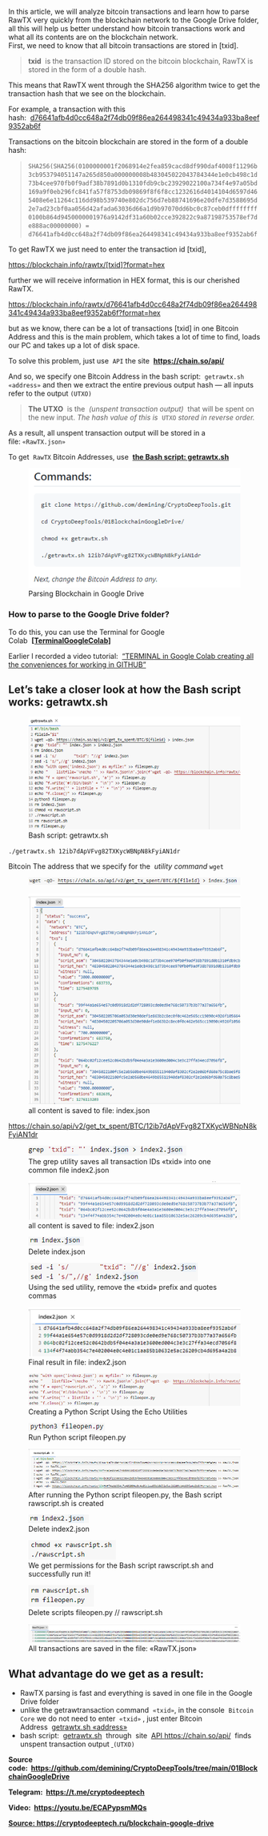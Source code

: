 <p>In this article, we will analyze bitcoin transactions and learn how to parse RawTX very quickly from the blockchain network to the Google Drive folder, all this will help us better understand how bitcoin transactions work and what all its contents are on the blockchain network.<br>
First, we need to know that all bitcoin transactions are stored in [txid].</p>
<blockquote class="wp-block-quote"><p><strong>txid</strong>&nbsp;&nbsp;is the transaction ID stored on the bitcoin blockchain, RawTX is stored in the form of a double hash.</p></blockquote>
<p>This means that RawTX went through the SHA256 algorithm twice to get the transaction hash that we see on the blockchain.</p>
<p>For example, a transaction with this hash:&nbsp;&nbsp;<a href="https://www.blockchain.com/btc/tx/d76641afb4d0cc648a2f74db09f86ea264498341c49434a933ba8eef9352ab6f" target="_blank" rel="noreferrer noopener">d76641afb4d0cc648a2f74db09f86ea264498341c49434a933ba8eef9352ab6f</a></p>
<p>Transactions on the bitcoin blockchain are stored in the form of a double hash:</p>
<blockquote class="wp-block-quote"><p><code>SHA256(SHA256(0100000001f2068914e2fea859cacd8df990daf4008f11296b3cb953794051147a265d850a000000008b483045022043784344e1e0cb498c1d73b4cee970fb0f9adf38b7891d0b1310fdb9cbc23929022100a734f4e97a05bd169a9f0eb296fc841fa57f8753db09869f8f6f8cc1232616d4014104d6597d465408e6e11264c116dd98b539740e802dc756d7eb88741696e20dfe7d3588695d2e7ad23cbf0aa056d42afada63036d66a1d9b97070dd6bc0c87ceb0dffffffff0100b864d9450000001976a9142df31a60b02cce392822c9a87198753578ef7de888ac00000000) = d76641afb4d0cc648a2f74db09f86ea264498341c49434a933ba8eef9352ab6f</code></p></blockquote>
<p>To get RawTX we just need to enter the transaction id [txid],</p>
<p><a href="https://blockchain.info/rawtx/[txid]?format=hex" target="_blank" rel="noreferrer noopener">https://blockchain.info/rawtx/[txid]?format=hex</a></p>
<p>further we will receive information in HEX format, this is our cherished RawTX.</p>
<p><a href="https://blockchain.info/rawtx/d76641afb4d0cc648a2f74db09f86ea264498341c49434a933ba8eef9352ab6f?format=hex" target="_blank" rel="noreferrer noopener">https://blockchain.info/rawtx/d76641afb4d0cc648a2f74db09f86ea264498341c49434a933ba8eef9352ab6f?format=hex</a></p>
<p>but as we know, there can be a lot of transactions [txid] in one Bitcoin Address and this is the main problem, which takes a lot of time to find, loads our PC and takes up a lot of disk space.</p>
<p>To solve this problem, just use&nbsp;&nbsp;<code>API</code>&nbsp;the site&nbsp;&nbsp;<strong><a href="https://chain.so/api/" target="_blank" rel="noreferrer noopener">https://chain.so/api/</a></strong></p>
<p>And so, we specify one Bitcoin Address in the bash script:&nbsp;&nbsp;<code>getrawtx.sh «address»</code>&nbsp;and then we extract the entire previous output hash — all inputs refer to the output&nbsp;<code>(UTXO)</code></p>
<blockquote class="wp-block-quote"><p><strong>The UTXO</strong>&nbsp;&nbsp;is the&nbsp;&nbsp;<em>(unspent transaction output)</em>&nbsp;&nbsp;that will be spent on the new input.&nbsp;<em>The hash value of this is&nbsp;&nbsp;</em><code>UTXO</code><em>&nbsp;stored in reverse order.</em></p></blockquote>
<p>As a result, all unspent transaction output will be stored in a file:&nbsp;<code>«RawTX.json»</code></p>
<p>To get&nbsp;&nbsp;<code>RawTX</code>&nbsp;Bitcoin Addresses, use&nbsp;&nbsp;<strong><a href="https://github.com/demining/CryptoDeepTools/blob/main/01BlockchainGoogleDrive/getrawtx.sh" target="_blank" rel="noreferrer noopener">the Bash script: getrawtx.sh</a></strong></p>
<figure class="wp-block-image"><img title="Parsing Blockchain in Google Drive" src="./How to Parse Blockchain Transactions to a Google Drive Folder - «CRYPTO DEEP TECH»_files/7e4268a3ab7e36fc45020c6b222b7611.png" alt="Parsing Blockchain in Google Drive"><figcaption>Parsing Blockchain in Google Drive</figcaption></figure>
<h3>How to parse to the Google Drive folder?</h3>
<p>To do this, you can use the Terminal for Google Colab&nbsp;&nbsp;<strong><a href="https://github.com/demining/TerminalGoogleColab" target="_blank" rel="noreferrer noopener">[TerminalGoogleColab]</a></strong></p>
<p>Earlier I recorded a video tutorial:&nbsp;&nbsp;<a href="https://www.youtube.com/watch?v=S2D7PI6dK08" target="_blank" rel="noreferrer noopener">“TERMINAL in Google Colab creating all the conveniences for working in GITHUB”</a></p>
<h2>Let’s take a closer look at how the Bash script works: getrawtx.sh</h2>
<figure class="wp-block-image"><img title="Bash script: getrawtx.sh" src="./How to Parse Blockchain Transactions to a Google Drive Folder - «CRYPTO DEEP TECH»_files/06083301bd4339d46a9a62e3d8bd606c.png" alt="Bash script: getrawtx.sh"><figcaption>Bash script: getrawtx.sh</figcaption></figure>
<p><code>./getrawtx.sh 12ib7dApVFvg82TXKycWBNpN8kFyiAN1dr</code></p>
<p>Bitcoin The address that we specify for the&nbsp;&nbsp;<em>utility command</em>&nbsp;<code>wget</code></p>
<figure class="wp-block-image"><img src="./How to Parse Blockchain Transactions to a Google Drive Folder - «CRYPTO DEEP TECH»_files/b687859f62fd52efdfe6b536cf3040be.png" alt="How to Parse Blockchain Transactions to a Google Drive Folder"></figure>
<figure class="wp-block-image"><img title="all content is saved to file: index.json" src="./How to Parse Blockchain Transactions to a Google Drive Folder - «CRYPTO DEEP TECH»_files/338b5b10ebb67a28ce79bcabb7ed4925.png" alt="all content is saved to file: index.json"><figcaption>all content is saved to file: index.json</figcaption></figure>
<p><a href="https://chain.so/api/v2/get_tx_spent/BTC/12ib7dApVFvg82TXKycWBNpN8kFyiAN1dr" target="_blank" rel="noreferrer noopener">https://chain.so/api/v2/get_tx_spent/BTC/12ib7dApVFvg82TXKycWBNpN8kFyiAN1dr</a></p>
<figure class="wp-block-image"><img title="The grep utility saves all &quot;txid&quot; transaction IDs into one common index2.json file  " src="./How to Parse Blockchain Transactions to a Google Drive Folder - «CRYPTO DEEP TECH»_files/07350525294fb491a864ca1d19c4c0f5.png" alt="The grep utility saves all &quot;txid&quot; transaction IDs into one common index2.json file  "><figcaption>The grep utility saves all transaction IDs «txid» into one common file index2.json</figcaption></figure>
<figure class="wp-block-image"><img title="all content is saved to file: index2.json" src="./How to Parse Blockchain Transactions to a Google Drive Folder - «CRYPTO DEEP TECH»_files/b0efa6edbf242f2f6f70bc1cc8b87640.png" alt="all content is saved to file: index2.json"><figcaption>all content is saved to file: index2.json</figcaption></figure>
<figure class="wp-block-image"><img title="Delete index.json" src="./How to Parse Blockchain Transactions to a Google Drive Folder - «CRYPTO DEEP TECH»_files/4cb904b7a36460710dd6d51679c8317f.png" alt="Delete index.json"><figcaption>Delete index.json</figcaption></figure>
<figure class="wp-block-image"><img title="Using the sed utility, remove the &quot;txid&quot; prefix and quotes commas" src="./How to Parse Blockchain Transactions to a Google Drive Folder - «CRYPTO DEEP TECH»_files/395b95c44bc13e60cbc0abb38c38108b.png" alt="Using the sed utility, remove the &quot;txid&quot; prefix and quotes commas"><figcaption>Using the sed utility, remove the «txid» prefix and quotes commas</figcaption></figure>
<figure class="wp-block-image"><img title="Final result in file: index2.json" src="./How to Parse Blockchain Transactions to a Google Drive Folder - «CRYPTO DEEP TECH»_files/951b6798689d0b357259abf07e711b5a.png" alt="Final result in file: index2.json"><figcaption>Final result in file: index2.json</figcaption></figure>
<figure class="wp-block-image"><img title="Creating a Python Script Using the Echo Utilities" src="./How to Parse Blockchain Transactions to a Google Drive Folder - «CRYPTO DEEP TECH»_files/3758565cfb656de3fcc0069574fbd93c.png" alt="Creating a Python Script Using the Echo Utilities"><figcaption>Creating a Python Script Using the Echo Utilities</figcaption></figure>
<figure class="wp-block-image"><img title="Run Python script fileopen.py" src="./How to Parse Blockchain Transactions to a Google Drive Folder - «CRYPTO DEEP TECH»_files/9f0a0fa556623a5c9e436c0f0c118161.png" alt="Run Python script fileopen.py"><figcaption>Run Python script fileopen.py</figcaption></figure>
<figure class="wp-block-image"><img title="After running the Python script fileopen.py, the Bash script rawscript.sh is created" src="./How to Parse Blockchain Transactions to a Google Drive Folder - «CRYPTO DEEP TECH»_files/8cf23fc9ce47c1fc907eb723b13c7c23.png" alt="After running the Python script fileopen.py, the Bash script rawscript.sh is created"><figcaption>After running the Python script fileopen.py, the Bash script rawscript.sh is created</figcaption></figure>
<figure class="wp-block-image"><img title="Delete index2.json" src="./How to Parse Blockchain Transactions to a Google Drive Folder - «CRYPTO DEEP TECH»_files/35af1b20063d6255c73c95b6628cd111.png" alt="Delete index2.json"><figcaption>Delete index2.json</figcaption></figure>
<figure class="wp-block-image"><img title="We get permissions for the Bash script rawscript.sh and successfully run it!" src="./How to Parse Blockchain Transactions to a Google Drive Folder - «CRYPTO DEEP TECH»_files/e63b090910e9e2e08d47b61d0ceb065c.png" alt="We get permissions for the Bash script rawscript.sh and successfully run it!"><figcaption>We get permissions for the Bash script rawscript.sh and successfully run it!</figcaption></figure>
<figure class="wp-block-image"><img title="Delete scripts fileopen.py // rawscript.sh" src="./How to Parse Blockchain Transactions to a Google Drive Folder - «CRYPTO DEEP TECH»_files/f03a8d9c2ecb1e3576e388c59bf33374.png" alt="Delete scripts fileopen.py // rawscript.sh"><figcaption>Delete scripts fileopen.py // rawscript.sh</figcaption></figure>
<figure class="wp-block-image"><img title="All transactions are saved in the file: &quot;RawTX.json&quot;" src="./How to Parse Blockchain Transactions to a Google Drive Folder - «CRYPTO DEEP TECH»_files/e91dddbaa475462a42032e3b0f87cbc5.png" alt="All transactions are saved in the file: &quot;RawTX.json&quot;"><figcaption>All transactions are saved in the file: «RawTX.json»</figcaption></figure>
<h2>What advantage do we get as a result:</h2>
<ul>
<li>RawTX parsing is fast and everything is saved in one file in the Google Drive folder</li>
<li>unlike the getrawtransaction command&nbsp;&nbsp;<code>«txid»</code>, in the console&nbsp;&nbsp;<code>Bitcoin Сore</code>&nbsp;we do not need to enter&nbsp;&nbsp;<code>«txid»</code>&nbsp;, just enter Bitcoin Address&nbsp;&nbsp;<a href="https://github.com/demining/CryptoDeepTools/tree/main/01BlockchainGoogleDrive" target="_blank" rel="noreferrer noopener">getrawtx.sh «address»</a></li>
<li>bash script:&nbsp;&nbsp;<a href="https://github.com/demining/CryptoDeepTools/tree/main/01BlockchainGoogleDrive" target="_blank" rel="noreferrer noopener">getrawtx.sh</a>&nbsp;&nbsp;through&nbsp;&nbsp;site&nbsp;&nbsp;<a href="https://chain.so/api/" target="_blank" rel="noreferrer noopener">API&nbsp;</a><a href="https://chain.so/api/" target="_blank" rel="noreferrer noopener">https://chain.so/api/</a>&nbsp;&nbsp;finds unspent transaction output&nbsp;<a href="https://chain.so/api/">&nbsp;</a><code>(UTXO)</code></li>
</ul>
<p class="has-vivid-cyan-blue-color has-text-color"><strong>Source code:&nbsp;&nbsp;<a href="https://github.com/demining/CryptoDeepTools/tree/main/01BlockchainGoogleDrive" target="_blank" rel="noreferrer noopener">https://github.com/demining/CryptoDeepTools/tree/main/01BlockchainGoogleDrive</a></strong></p>
<p class="has-vivid-cyan-blue-color has-text-color"><strong>Telegram:&nbsp;&nbsp;<a href="https://t.me/cryptodeeptech" target="_blank" rel="noreferrer noopener">https://t.me/cryptodeeptech</a></strong></p>
<p class="has-vivid-cyan-blue-color has-text-color"><strong>Video:&nbsp;&nbsp;<a href="https://youtu.be/ECAPypsmMQs" target="_blank" rel="noreferrer noopener">https://youtu.be/ECAPypsmMQs</a></strong></p>
<p><a href="https://cryptodeeptech.ru/blockchain-google-drive"><strong>Source: https://cryptodeeptech.ru/blockchain-google-drive</strong></a></p>
